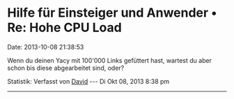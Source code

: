 Hilfe für Einsteiger und Anwender • Re: Hohe CPU Load
=====================================================

Date: 2013-10-08 21:38:53

Wenn du deinen Yacy mit 100\'000 Links gefüttert hast, wartest du aber
schon bis diese abgearbeitet sind, oder?

Statistik: Verfasst von
[David](http://forum.yacy-websuche.de/memberlist.php?mode=viewprofile&u=8887)
--- Di Okt 08, 2013 8:38 pm

------------------------------------------------------------------------
